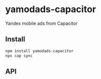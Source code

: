 # yamodads-capacitor

Yandex mobile ads from Capacitor

## Install

```bash
npm install yamodads-capacitor
npx cap sync
```

## API

<docgen-index></docgen-index>

<docgen-api>
<!-- run docgen to generate docs from the source -->
<!-- More info: https://github.com/ionic-team/capacitor-docgen -->
</docgen-api>
